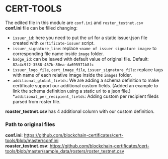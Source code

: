 # CERT-TOOLS

The edited file in this module are ```conf.ini``` and ```roster_testnet.csv```<br/>
**conf.ini** file can be filled changing:<br/>
* ```issuer_id```: here you need to put the url for a static issuer.json file created with ```certificate-issuer``` script.
* ```issuer_signature_line```: replace ```<name of issuer signature image>``` to corresponding file name inside ```image``` folder.
* ```badge_id```: can be leaved with default value of original file. Default: ```82a4c9f2-3588-457b-80ea-da695571b8fc```
* ```issuer_logo_file```, ```cert_image_file```, ```issuer_signature_file```: replace tags with name of each relative image inside the ```images``` folder.
* ```additional_global_fields```: We are adding a schema definition to make certificate support our additional custom fields. (Added an example to link the schema definition using a static url to a json file.)
*```additional_per_recipient_fields```: Adding custom per recipient fileds parsed from roster file.

**roaster_testnet.csv** has 4 additional column with our custom definition.

### Path to original files
**conf.ini**: https://github.com/blockchain-certificates/cert-tools/blob/master/conf.ini<br/>
**roaster_testnet.csv**: https://github.com/blockchain-certificates/cert-tools/blob/master/sample_data/rosters/roster_testnet.csv
